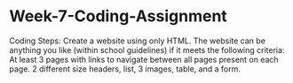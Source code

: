 # Week-7-Coding-Assignment
Coding Steps:
Create a website using only HTML. The website can be anything you like (within school guidelines) if it meets the following criteria:
At least 3 pages with links to navigate between all pages present on each page.
2 different size headers, list, 3 images, table, and a form.
